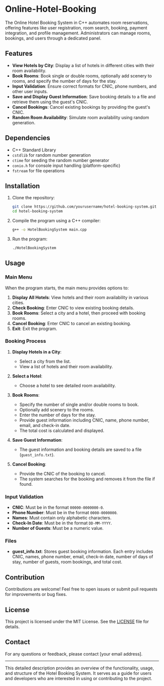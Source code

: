 # Online-Hotel-Booking
The Online Hotel Booking System in C++ automates room reservations, offering features like user registration, room search, booking, payment integration, and profile management. Administrators can manage rooms, bookings, and users through a dedicated panel.

## Features

- **View Hotels by City**: Display a list of hotels in different cities with their room availability.
- **Book Rooms**: Book single or double rooms, optionally add scenery to rooms, and specify the number of days for the stay.
- **Input Validation**: Ensure correct formats for CNIC, phone numbers, and other user inputs.
- **Save and Display Guest Information**: Save booking details to a file and retrieve them using the guest's CNIC.
- **Cancel Bookings**: Cancel existing bookings by providing the guest's CNIC.
- **Random Room Availability**: Simulate room availability using random generation.

## Dependencies

- C++ Standard Library
- `cstdlib` for random number generation
- `ctime` for seeding the random number generator
- `conio.h` for console input handling (platform-specific)
- `fstream` for file operations

## Installation

1. Clone the repository:
    ```bash
    git clone https://github.com/yourusername/hotel-booking-system.git
    cd hotel-booking-system
    ```

2. Compile the program using a C++ compiler:
    ```bash
    g++ -o HotelBookingSystem main.cpp
    ```

3. Run the program:
    ```bash
    ./HotelBookingSystem
    ```

## Usage

### Main Menu

When the program starts, the main menu provides options to:

1. **Display All Hotels**: View hotels and their room availability in various cities.
2. **Check Booking**: Enter CNIC to view existing booking details.
3. **Book Rooms**: Select a city and a hotel, then proceed with booking rooms.
4. **Cancel Booking**: Enter CNIC to cancel an existing booking.
5. **Exit**: Exit the program.

### Booking Process

1. **Display Hotels in a City**:
   - Select a city from the list.
   - View a list of hotels and their room availability.

2. **Select a Hotel**:
   - Choose a hotel to see detailed room availability.

3. **Book Rooms**:
   - Specify the number of single and/or double rooms to book.
   - Optionally add scenery to the rooms.
   - Enter the number of days for the stay.
   - Provide guest information including CNIC, name, phone number, email, and check-in date.
   - The total cost is calculated and displayed.

4. **Save Guest Information**:
   - The guest information and booking details are saved to a file (`guest_info.txt`).

5. **Cancel Booking**:
   - Provide the CNIC of the booking to cancel.
   - The system searches for the booking and removes it from the file if found.

### Input Validation

- **CNIC**: Must be in the format `00000-0000000-0`.
- **Phone Number**: Must be in the format `0000-0000000`.
- **Names**: Must contain only alphabetic characters.
- **Check-In Date**: Must be in the format `DD-MM-YYYY`.
- **Number of Guests**: Must be a numeric value.

### Files

- **guest_info.txt**: Stores guest booking information. Each entry includes CNIC, names, phone number, email, check-in date, number of days of stay, number of guests, room bookings, and total cost.

## Contribution

Contributions are welcome! Feel free to open issues or submit pull requests for improvements or bug fixes.

## License

This project is licensed under the MIT License. See the [LICENSE](LICENSE) file for details.

## Contact

For any questions or feedback, please contact [your email address].

---

This detailed description provides an overview of the functionality, usage, and structure of the Hotel Booking System. It serves as a guide for users and developers who are interested in using or contributing to the project.
